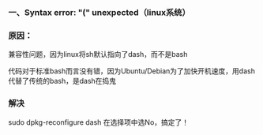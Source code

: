 ### 一、Syntax error: "(" unexpected（linux系统）



### 原因：



兼容性问题，因为linux将sh默认指向了dash，而不是bash



代码对于标准bash而言没有错，因为Ubuntu/Debian为了加快开机速度，用dash代替了传统的bash，是dash在捣鬼



### 解决



sudo dpkg-reconfigure dash             在选择项中选No，搞定了！